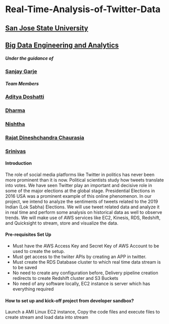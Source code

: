 # Real-Time-Analysis-of-Twitter-Data

## [San Jose State University](http://www.sjsu.edu/)

## [Big Data Engineering and Analytics](http://info.sjsu.edu/web-dbgen/catalog/courses/CMPE266.html)

##### Under the guidance of
### [Sanjay Garje](https://www.linkedin.com/in/sanjaygarje/)

##### Team Members
### [Aditya Doshatti](https://www.linkedin.com/in/aditya-doshatti)
### [Dharma]()
### [Nishtha]()
### [Rajat Dineshchandra Chaurasia](https://www.linkedin.com/in/chaurasiar/)
### [Srinivas]()

#### Introduction

The role of social media platforms like Twitter in politics has never been more prominent than it is now. Political scientists study how tweets translate into votes. We have seen Twitter play an important and decisive role in some of the major elections at the global stage. Presidential Elections in 2016 USA was a prominent example of this online phenomenon.
In our project, we intend to analyze the sentiments of tweets related to the 2019 Indian (Lok Sabha) Elections. We will use tweet related data and analyze it in real time and perform some analysis on historical data as well to observe trends. We will make use of AWS services like EC2, Kinesis, RDS, Redshift, and Quicksight to stream, store and visualize the data.

#### Pre-requisites Set Up
* Must have the AWS Access Key and Secret Key of AWS Account to be used to create the setup.
* Must get access to the twiiter APIs by creating an APP in twitter.
* Must create the RDS Database cluster to which real time data stream is to be saved
* No need to create any configuration before, Delivery pipeline creation redirects to create Redshift cluster and S3 Buckets
* No need of any software locally, EC2 instance is server which has everything required



#### How to set up and kick-off project from developer sandbox?

Launch a AMI Linux EC2 instance, Copy the code files and execute files to create stream and load data into stream

